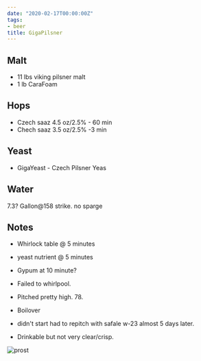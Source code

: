 ```yaml
---
date: "2020-02-17T00:00:00Z"
tags:
- beer
title: GigaPilsner
---
```

## Malt
- 11 lbs viking pilsner malt
- 1 lb CaraFoam 

## Hops
- Czech saaz 4.5 oz/2.5% - 60 min
- Chech saaz  3.5 oz/2.5%  -3   min

## Yeast
- GigaYeast - Czech Pilsner Yeas

## Water
7.3? Gallon@158 strike. no sparge 

## Notes
-  Whirlock table @ 5 minutes
- yeast nutrient @ 5 minutes
- Gypum at 10 minute? 

- Failed to whirlpool. 
- Pitched pretty high. 78.
- Boilover
- didn't start had to repitch with safale w-23 almost 5 days later. 

- Drinkable but not very clear/crisp.

![prost](https://rpvokg.dm.files.1drv.com/y4mbOVwdiIaFV5_tk-wPifaQNHAvMoI4XfqKoMDOgkf7jEZCyMeB-r2IHCFIFCrg0r11KU2ngWyL5JYVI4UJ-LoVzr3m23ZB5bzX3eEJrlhLm2CTrL0K2DPBAKOLh4MxfJXRqzzlHN54xDPyoh4FnB932MKr6GKTjB6kwx7UDrddb_gdN5vbTgg5MHPtk1PgmYZTpCqt4KD3FOKRSgclmq_pw?width=3024&height=4032&cropmode=none)

